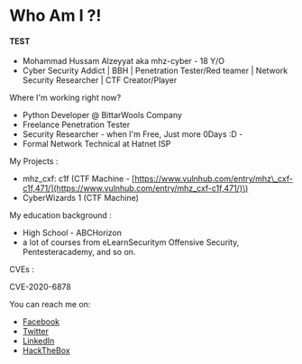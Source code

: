 # Who Am I ?!

#### TEST

* Mohammad Hussam Alzeyyat aka mhz-cyber - 18 Y/O
* Cyber Security Addict \| BBH \| Penetration Tester/Red teamer \| Network Security Researcher \| CTF Creator/Player



Where I'm working right now?

* Python Developer @ BittarWools Company
* Freelance Penetration Tester
* Security Researcher - when I'm Free, Just more 0Days :D -
* Formal Network Technical at Hatnet ISP



My Projects :

* mhz\_cxf: c1f \(CTF Machine - [https://www.vulnhub.com/entry/mhz\_cxf-c1f,471/](https://www.vulnhub.com/entry/mhz_cxf-c1f,471/)\)
* CyberWizards 1 \(CTF Machine\)



My education background :

* High School - ABCHorizon
* a lot of courses from eLearnSecuritym Offensive Security, Pentesteracademy, and so on.

CVEs :

CVE-2020-6878  
  
You can reach me on:

* [Facebook](https://www.facebook.com/just.back.00/)
* [Twitter](https://twitter.com/mhz_cyber)
* [LinkedIn](https://www.linkedin.com/in/mohammad-hussam-alzeyyat-19a415196/)
* [HackTheBox](https://www.hackthebox.eu/home/users/profile/115709)



